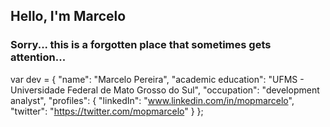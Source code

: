 ## Hello, I'm Marcelo
### Sorry... this is a forgotten place that sometimes gets attention...

var dev = {
    "name": "Marcelo Pereira",
	  "academic education": "UFMS - Universidade Federal de Mato Grosso do Sul",
	  "occupation": "development analyst",
    "profiles": {
        "linkedIn": "www.linkedin.com/in/mopmarcelo",
        "twitter": "https://twitter.com/mopmarcelo"
	   }
};
<!--
**mopmarcelo/mopmarcelo** is a ✨ _special_ ✨ repository because its `README.md` (this file) appears on your GitHub profile.

Here are some ideas to get you started:

- 🔭 I’m currently working on ...
- 🌱 I’m currently learning ...
- 👯 I’m looking to collaborate on ...
- 🤔 I’m looking for help with ...
- 💬 Ask me about ...
- 📫 How to reach me: ...
- 😄 Pronouns: ...
- ⚡ Fun fact: ...
-->
